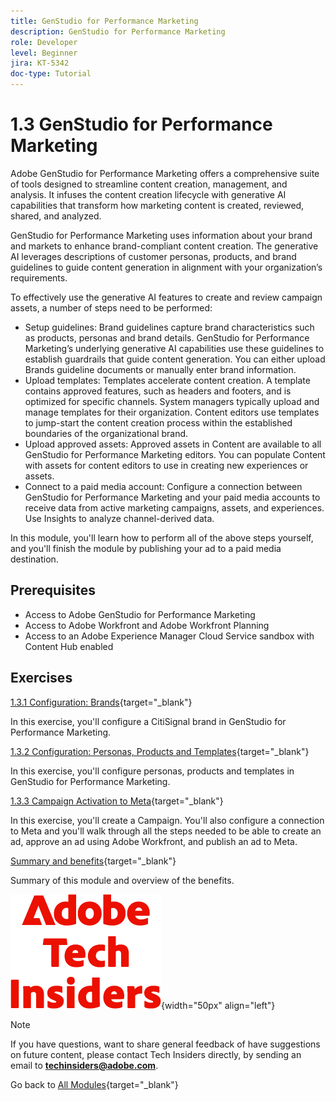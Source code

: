 ```yaml
---
title: GenStudio for Performance Marketing
description: GenStudio for Performance Marketing
role: Developer
level: Beginner
jira: KT-5342
doc-type: Tutorial
---
```

# 1.3 GenStudio for Performance Marketing

Adobe GenStudio for Performance Marketing offers a comprehensive suite of tools designed to streamline content creation, management, and analysis. It infuses the content creation lifecycle with generative AI capabilities that transform how marketing content is created, reviewed, shared, and analyzed.

GenStudio for Performance Marketing uses information about your brand and markets to enhance brand-compliant content creation. The generative AI leverages descriptions of customer personas, products, and brand guidelines to guide content generation in alignment with your organization’s requirements.

To effectively use the generative AI features to create and review campaign assets, a number of steps need to be performed:

- Setup guidelines: Brand guidelines capture brand characteristics such as products, personas and brand details. GenStudio for Performance Marketing’s underlying generative AI capabilities use these guidelines to establish guardrails that guide content generation. You can either upload Brands guideline documents or manually enter brand information.
- Upload templates: Templates accelerate content creation. A template contains approved features, such as headers and footers, and is optimized for specific channels. System managers typically upload and manage templates for their organization. Content editors use templates to jump-start the content creation process within the established boundaries of the organizational brand.
- Upload approved assets: Approved assets in Content are available to all GenStudio for Performance Marketing editors. You can populate Content with assets for content editors to use in creating new experiences or assets.
- Connect to a paid media account: Configure a connection between GenStudio for Performance Marketing and your paid media accounts to receive data from active marketing campaigns, assets, and experiences. Use Insights to analyze channel-derived data.

In this module, you'll learn how to perform all of the above steps yourself, and you'll finish the module by publishing your ad to a paid media destination.

## Prerequisites

- Access to Adobe GenStudio for Performance Marketing
- Access to Adobe Workfront and Adobe Workfront Planning
- Access to an Adobe Experience Manager Cloud Service sandbox with Content Hub enabled

## Exercises

[1.3.1 Configuration: Brands](./ex1.md){target="_blank"}

In this exercise, you'll configure a CitiSignal brand in GenStudio for Performance Marketing.

[1.3.2 Configuration: Personas, Products and Templates](./ex2.md){target="_blank"}

In this exercise, you'll configure personas, products and templates in GenStudio for Performance Marketing.

[1.3.3 Campaign Activation to Meta](./ex3.md){target="_blank"}

In this exercise, you'll create a Campaign. You'll also configure a connection to Meta and you'll walk through all the steps needed to be able to create an ad, approve an ad using Adobe Workfront, and publish an ad to Meta.

[Summary and benefits](./summary.md){target="_blank"}

Summary of this module and overview of the benefits.

![Tech Insiders](./../../../assets/images/techinsiders.png){width="50px" align="left"}

>[!NOTE]
>
>If you have questions, want to share general feedback of have suggestions on future content, please contact Tech Insiders directly, by sending an email to **techinsiders@adobe.com**.

Go back to [All Modules](../../../overview.md){target="_blank"}
